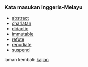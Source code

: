 ---
---

### Kata masukan Inggeris-Melayu

* [abstract](em/abstract.md)
* [charlatan](em/charlatan.md)
* [didactic](em/didactic.md)
* [immutable](em/immutable.md)
* [refute](em/refute.md)
* [repudiate](em/repudiate.md)
* [suspend](em/suspend.md)

laman kembali: [kajian][0]

  [0]: index.md

